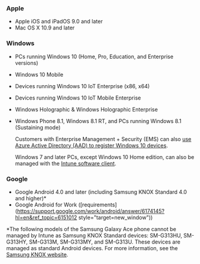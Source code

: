 ### Apple
- Apple iOS and iPadOS 9.0 and later
- Mac OS X 10.9 and later

### Windows
- PCs running Windows 10 (Home, Pro, Education, and Enterprise versions)
- Windows 10 Mobile
- Devices running Windows 10 IoT Enterprise (x86, x64)
- Devices running Windows 10 IoT Mobile Enterprise
- Windows Holographic &amp; Windows Holographic Enterprise
- Windows Phone 8.1, Windows 8.1 RT, and PCs running Windows 8.1 (Sustaining mode)

  Customers with Enterprise Management + Security  (EMS) can also [use Azure Active Directory (AAD) to register Windows 10 devices](/intune/enrollment/windows-enroll#enable-windows-10-automatic-enrollment).

  Windows 7 and later PCs, except Windows 10 Home edition, can also be managed with the [Intune software client](/intune-classic/deploy-use/manage-windows-pcs-with-microsoft-intune).

### Google
- Google Android 4.0 and later (including Samsung KNOX Standard 4.0 and higher)*
- Google Android for Work ([requirements](https://support.google.com/work/android/answer/6174145?hl=en&ref_topic=6151012 style="target=new_window"))

*The following models of the Samsung Galaxy Ace phone cannot be managed by Intune as Samsung KNOX Standard devices: SM-G313HU, SM-G313HY, SM-G313M, SM-G313MY, and SM-G313U. These devices are managed as standard Android devices. For more information, see the [Samsung KNOX website](https://www.samsungknox.com/en).